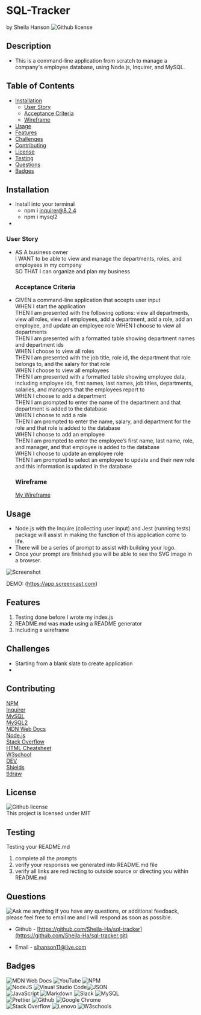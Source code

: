 # SQL-Tracker <!-- omit from toc -->
by Sheila Hanson ![Github license](https://img.shields.io/badge/license-MIT-blue.svg)

## Description <!-- omit from toc -->
- This is a command-line application from scratch to manage a company's employee database, using Node.js, Inquirer, and MySQL.

## Table of Contents <!-- omit from toc -->
  
- [Installation](#installation)
  - [User Story](#user-story)
  - [Acceptance Criteria](#acceptance-criteria)
  - [Wireframe](#wireframe)
- [Usage](#usage)
- [Features](#features)
- [Challenges](#challenges)
- [Contributing](#contributing)
- [License](#license)
- [Testing](#testing)
- [Questions](#questions)
- [Badges](#badges)
    

## Installation
- Install into your terminal  
  - npm i inquirer@8.2.4  
  - npm i mysql2  
- 
    
  
  ### User Story
* AS A business owner  
I WANT to be able to view and manage the departments, roles, and employees in my company  
SO THAT I can organize and plan my business  

    
  
  ### Acceptance Criteria
* GIVEN a command-line application that accepts user input  
WHEN I start the application  
THEN I am presented with the following options: view all departments, view all roles, view all employees, add a department, add a role, add an employee, and update an employee role   WHEN I choose to view all departments  
THEN I am presented with a formatted table showing department names and department ids  
WHEN I choose to view all roles  
THEN I am presented with the job title, role id, the department that role belongs to, and the salary for that role  
WHEN I choose to view all employees  
THEN I am presented with a formatted table showing employee data, including employee ids, first names, last names, job titles, departments, salaries, and managers that the employees report to  
WHEN I choose to add a department  
THEN I am prompted to enter the name of the department and that department is added to the database  
WHEN I choose to add a role  
THEN I am prompted to enter the name, salary, and department for the role and that role is added to the database  
WHEN I choose to add an employee  
THEN I am prompted to enter the employee’s first name, last name, role, and manager, and that employee is added to the database  
WHEN I choose to update an employee role  
THEN I am prompted to select an employee to update and their new role and this information is updated in the database  

    
  
  ### Wireframe
  [My Wireframe]()
      
## Usage 
  - Node.js with the Inquire (collecting user input) and Jest (running tests) package will assist in making the function of this application come to life.  
  - There will be a series of prompt to assist with building your logo.  
  - Once your prompt are finished you will be able to see the SVG image in a browser.

   ![Screenshot](utils/node_index.js_questions.png)

  DEMO: (https://app.screencast.com)

## Features
1. Testing done before I wrote my index.js  
2. README.md was made using a README generator  
3. Including a wireframe

## Challenges
- Starting from a blank slate to create application
- 
## Contributing
[NPM](https://www.npmjs.com/package/inquirer/v/8.2.4?activeTab=readme#installation)  
[Inquirer](https://www.npmjs.com/package/inquirer/v/8.2.4)  
[MySQL](https://www.npmjs.com/package/mysql2)  
[MySQL2](https://sidorares.github.io/node-mysql2/docs/documentation/promise-wrapper)  
[MDN Web Docs](https://developer.mozilla.org/en-US/docs/Web)  
[Node.js](https://nodejs.org/docs/latest/api/)  
[Stack Overflow](https://stackoverflow.com/?newreg=67d94556b887449fa2885dadf54a5439)  
[HTML Cheatsheet](https://htmlcheatsheet.com/js/)  
[W3school](https://www.w3schools.com/)  
[DEV](https://dev.to/envoy_/150-badges-for-github-pnk#contact)  
[Shields](https://shields.io/)  
[tldraw](https://www.tldraw.com/)  

## License  
![Github license](https://img.shields.io/badge/license-MIT-blue.svg)  
This project is licensed under MIT


## Testing
Testing your README.md  
1. complete all the prompts  
2. verify your responses we generated into README.md file  
3. verify all links are redirecting to outside source or directing you within README.md

    

## Questions
![Ask me anything](https://img.shields.io/badge/Ask%20me-anything-1abc9c.svg)
If you have any questions, or additional feedback, please feel free to email me and I will respond as soon as possible.
    
* Github -
[https://github.com/Sheila-Ha/sql-tracker](https://github.com/Sheila-Ha/sql-tracker.git)

* Email -
slhanson11@live.com

## Badges
![MDN Web Docs](https://img.shields.io/badge/MDN_Web_Docs-black?style=for-the-badge&logo=mdnwebdocs&logoColor=white)  ![YouTube](https://img.shields.io/badge/YouTube-FF0000?style=for-the-badge&logo=youtube&logoColor=white)
![NPM](https://img.shields.io/badge/NPM-%23CB3837.svg?style=for-the-badge&logo=npm&logoColor=white)  
![NodeJS](https://img.shields.io/badge/node.js-6DA55F?style=for-the-badge&logo=node.js&logoColor=white)  ![Visual Studio Code](https://img.shields.io/badge/Visual%20Studio%20Code-0078d7.svg?style=for-the-badge&logo=visual-studio-code&logoColor=white)![JSON](https://img.shields.io/badge/json-5E5C5C?style=for-the-badge&logo=json&logoColor=red)  
![JavaScript](https://img.shields.io/badge/javascript-%23323330.svg?style=for-the-badge&logo=javascript&logoColor=%23F7DF1E)  ![Markdown](https://img.shields.io/badge/markdown-%23000000.svg?style=for-the-badge&logo=markdown&logoColor=white)
![Slack](https://img.shields.io/badge/Slack-4A154B?style=for-the-badge&logo=slack&logoColor=white)  ![MySQL](	https://img.shields.io/badge/MySQL-005C84?style=for-the-badge&logo=mysql&logoColor=white)  
  ![Prettier](https://img.shields.io/badge/prettier-1A2C34?style=for-the-badge&logo=prettier&logoColor=F7BA3E) ![Github](https://img.shields.io/badge/GitHub-100000?style=for-the-badge&logo=github&logoColor=white) ![Google Chrome](https://img.shields.io/badge/Google_chrome-4285F4?style=for-the-badge&logo=Google-chrome&logoColor=white)  
![Stack Overflow](https://img.shields.io/badge/Stack_Overflow-FE7A16?style=for-the-badge&logo=stack-overflow&logoColor=white)  ![Lenovo](https://img.shields.io/badge/lenovo%20laptop-E2231A?style=for-the-badge&logo=lenovo&logoColor=white)  ![W3schools](https://img.shields.io/badge/W3Schools-04AA6D?style=for-the-badge&logo=W3Schools&logoColor=white) 

